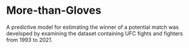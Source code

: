 # More-than-Gloves
 A predictive model for estimating the winner of a potential match was developed by examining the dataset containing UFC fights and fighters from 1993 to 2021.
